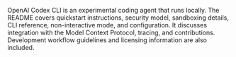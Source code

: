 OpenAI Codex CLI is an experimental coding agent that runs locally. The README covers quickstart instructions, security model, sandboxing details, CLI reference, non-interactive mode, and configuration. It discusses integration with the Model Context Protocol, tracing, and contributions. Development workflow guidelines and licensing information are also included.
